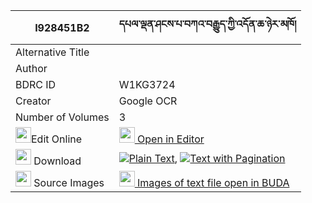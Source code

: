|I928451B2|དཔལ་ལྡན་ཤངས་པ་བཀའ་བརྒྱུད་ཀྱི་འདོན་ཆ་ཉེར་མཁོ། 
| --- | --- 
|Alternative Title |
|Author | 
|BDRC ID | W1KG3724
|Creator | Google OCR
|Number of Volumes| 3
|<img width="25" src="https://img.icons8.com/color/25/000000/edit-property.png">Edit Online| [<img width="25" src="https://avatars.githubusercontent.com/u/45091458?s=200&v=4"> Open in Editor](http://editor.openpecha.org/I928451B2)
|<img width="25" src="https://img.icons8.com/fluent/48/000000/download-2.png"/>  Download | [![](https://img.icons8.com/color/20/000000/txt.png)Plain Text](https://github.com/Openpecha/I928451B2/releases/download/v1/palden_shangpa_ka_gyu_kyi_don__plain_I928451B2.zip), [![](https://img.icons8.com/color/20/000000/txt.png)Text with Pagination](https://github.com/Openpecha/I928451B2/releases/download/v1/palden_shangpa_ka_gyu_kyi_don__pages_I928451B2.zip)
|<img width="25" src="https://img.icons8.com/plasticine/100/000000/pictures-folder.png"/>  Source Images | [<img width="25" src="https://library.bdrc.io/icons/BUDA-small.svg"> Images of text file open in BUDA](https://library.bdrc.io/show/bdr:W1KG3724)